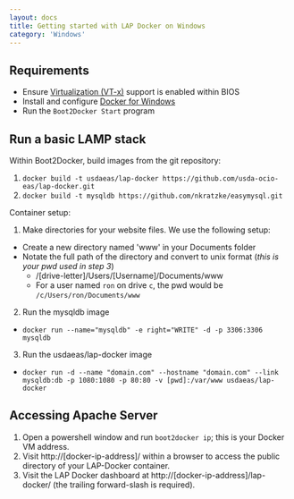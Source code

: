```yaml
---
layout: docs
title: Getting started with LAP Docker on Windows
category: 'Windows'
---
```



Requirements
----------
- Ensure [Virtualization (VT-x)](http://en.wikipedia.org/wiki/X86_virtualization) support is enabled within BIOS
- Install and configure [Docker for Windows](https://docs.docker.com/installation/windows/#installation)
- Run the `Boot2Docker Start` program

Run a basic LAMP stack
----------

Within Boot2Docker, build images from the git repository:

1. `docker build -t usdaeas/lap-docker https://github.com/usda-ocio-eas/lap-docker.git`
2. `docker build -t mysqldb https://github.com/nkratzke/easymysql.git`

Container setup:

1. Make directories for your website files. We use the following setup:
 - Create a new directory named 'www' in your Documents folder
 - Notate the full path of the directory and convert to unix format (*this is your pwd used in step 3*)
   - /[drive-letter]/Users/[Username]/Documents/www
   - For a user named `ron` on drive `c`, the pwd would be `/c/Users/ron/Documents/www`
2. Run the mysqldb image
 - `docker run --name="mysqldb" -e right="WRITE" -d -p 3306:3306 mysqldb`
3. Run the usdaeas/lap-docker image
 - `docker run -d --name "domain.com" --hostname "domain.com" --link mysqldb:db -p 1080:1080 -p 80:80 -v [pwd]:/var/www usdaeas/lap-docker`

Accessing Apache Server
-----------------------
1. Open a powershell window and run `boot2docker ip`; this is your Docker VM address.
2. Visit http://[docker-ip-address]/ within a browser to access the public directory of your LAP-Docker container.
3. Visit the LAP Docker dashboard at http://[docker-ip-address]/lap-docker/ (the trailing forward-slash is required).